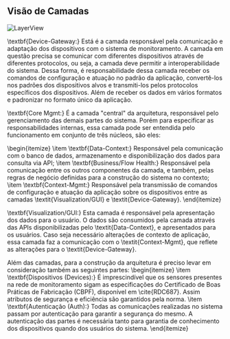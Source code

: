 ## Visão de Camadas

![LayerView](https://github.com/Bwenkoi/Conf-eHealth-Documentation/assets/28735848/aa139f12-38d4-47d5-8d76-fc8aa1bc54e4)

\textbf{Device-Gateway:} Está é a camada responsável pela comunicação e adaptação dos dispositivos com o sistema de monitoramento. A camada em questão precisa se comunicar com diferentes dispositivos através de diferentes protocolos, ou seja, a camada deve permitir a interoperabilidade do sistema. Dessa forma, é responsabilidade dessa camada receber os comandos de configuração e atuação no padrão da aplicação, convertê-los nos padrões dos dispositivos alvos e transmiti-los pelos protocolos específicos dos dispositivos. Além de receber os dados em vários formatos e padronizar no formato único da aplicação.

\textbf{Core Mgmt:} É a camada "central" da arquitetura, responsável pelo gerenciamento das demais partes do sistema. Porém para especificar as responsabilidades internas, essa camada pode ser entendida pelo funcionamento em conjunto de três núcleos, são eles:

\begin{itemize}
    \item \textbf{Data-Context:} Responsável pela comunicação com o banco de dados, armazenamento e disponibilização dos dados para consulta via API;
    \item \textbf{Business/Flow Health:} Responsável pela comunicação entre os outros componentes da camada, e também, pelas regras de negócio definidas para a construção do sistema no contexto;
    \item \textbf{Context-Mgmt:} Responsável pela transmissão de comandos de configuração e atuação da aplicação sobre os dispositivos entre as camadas \textit{Visualization/GUI} e \textit{Device-Gateway}.
\end{itemize}

\textbf{Visualization/GUI:} Esta camada é responsável pela apresentação dos dados para o usuário. O dados são consumidos pela camada através das APIs disponibilizadas pelo \textit{Data-Context}, e apresentados para os usuários. Caso seja necessário alterações de contexto de aplicação, essa camada faz a comunicação com o \textit{Context-Mgmt}, que reflete as alterações para o \textit{Device-Gateway}.

Além das camadas, para a construção da arquitetura é preciso levar em consideração também as seguintes partes:
\begin{itemize}
    \item \textbf{Dispositivos (Devices):} É imprescindível que os sensores presentes na rede de monitoramento sigam as especificações do Certificado de Boas Práticas de Fabricação (CBPF), disponível em \cite{RDC687}. Assim atributos de segurança e eficiência são garantidos pela norma.
    \item \textbf{Autenticação (Auth):} Todas as comunicações realizadas no sistema passam por autenticação para garantir a segurança do mesmo. A autenticação das partes é necessária tanto para garantia de conhecimento dos dispositivos quando dos usuários do sistema.
\end{itemize}
